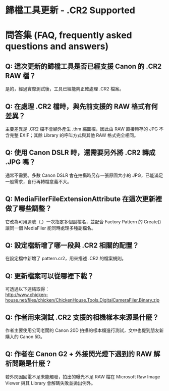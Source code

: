 # 歸檔工具更新 - .CR2 Supported

# 問答集 (FAQ, frequently asked questions and answers)

## Q: 這次更新的歸檔工具是否已經支援 Canon 的 .CR2 RAW 檔？
是的，經過實際測試後，工具已經能夠正確處理 .CR2 檔案。

## Q: 在處理 .CR2 檔時，與先前支援的 RAW 格式有何差異？
主要差異是 .CR2 檔不會額外產生 .thm 縮圖檔，因此由 RAW 直接轉存的 JPG 不含完整 EXIF；其餘 Library 的呼叫方式與其他 RAW 格式完全相同。

## Q: 使用 Canon DSLR 時，還需要另外將 .CR2 轉成 .JPG 嗎？
通常不需要。多數 Canon DSLR 會在拍攝時另存一張原圖大小的 JPG，已能滿足一般需求，自行再轉檔意義不大。

## Q: MediaFilerFileExtensionAttribute 在這次更新裡做了哪些調整？
它改為可用逗號（,）一次指定多個副檔名，並配合 Factory Pattern 的 Create() 讓同一個 MediaFiler 能同時處理多種副檔名。

## Q: 設定檔新增了哪一段與 .CR2 相關的配置？
在設定檔中新增了 pattern.cr2，用來描述 .CR2 的檔案規則。

## Q: 更新檔案可以從哪裡下載？
可透過以下連結取得：  
http://www.chicken-house.net/files/chicken/ChickenHouse.Tools.DigitalCameraFiler.Binary.zip

## Q: 作者用來測試 .CR2 支援的相機樣本來源是什麼？
作者主要使用公司老闆的 Canon 20D 拍攝的樣本檔進行測試，文中也提到朋友新購入的 Canon 5D。

## Q: 作者在 Canon G2 + 外接閃光燈下遇到的 RAW 解析問題是什麼？
若外閃因回電不足未能觸發，拍出的曝光不足 RAW 檔在 Microsoft Raw Image Viewer 與其 Library 會解碼失敗並拋出例外。